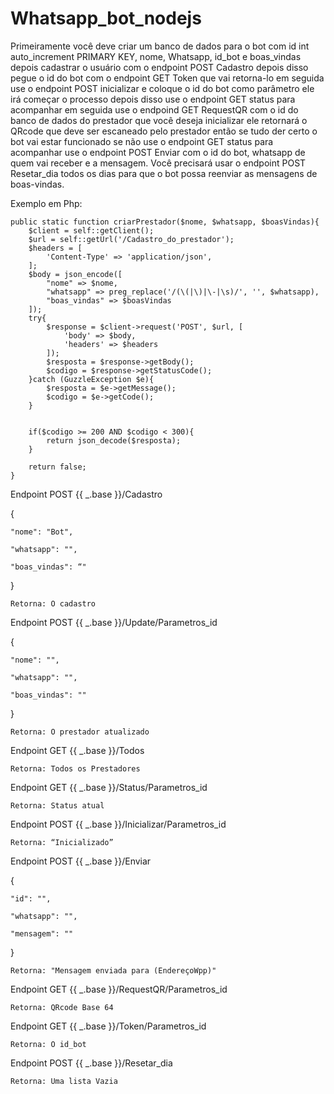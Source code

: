 # Whatsapp_bot_nodejs

Primeiramente você deve criar um banco de dados para o bot com id int auto_increment PRIMARY KEY, nome, Whatsapp, id_bot e
boas_vindas depois cadastrar o usuário com o endpoint POST Cadastro depois disso pegue o id do bot com o endpoint GET Token que vai
retorna-lo em seguida use o endpoint POST inicializar e coloque o id do bot como parâmetro ele irá começar o processo depois disso use o
endpoint GET status para acompanhar em seguida use o endpoind GET RequestQR com o id do banco de dados do prestador que você
deseja inicializar ele retornará o QRcode que deve ser escaneado pelo prestador então se tudo der certo o bot vai estar funcionado se não
use o endpoint GET status para acompanhar use o endpoint POST Enviar com o id do bot, whatsapp de quem vai receber e a mensagem. 
Você precisará usar o endpoint POST Resetar_dia todos os dias para que o bot possa reenviar as mensagens de boas-vindas.


Exemplo em Php:

    public static function criarPrestador($nome, $whatsapp, $boasVindas){
        $client = self::getClient();
        $url = self::getUrl('/Cadastro_do_prestador');
        $headers = [
            'Content-Type' => 'application/json',
        ];
        $body = json_encode([
            "nome" => $nome,
            "whatsapp" => preg_replace('/(\(|\)|\-|\s)/', '', $whatsapp),
            "boas_vindas" => $boasVindas
        ]);
        try{
            $response = $client->request('POST', $url, [
                'body' => $body,
                'headers' => $headers
            ]);
            $resposta = $response->getBody();
            $codigo = $response->getStatusCode();
        }catch (GuzzleException $e){
            $resposta = $e->getMessage();
            $codigo = $e->getCode();
        }


        if($codigo >= 200 AND $codigo < 300){
            return json_decode($resposta);
        }

        return false;
    }




Endpoint POST {{ _.base }}/Cadastro 

{ 

	"nome": "Bot", 

	"whatsapp": "", 

	"boas_vindas": “" 

} 

```Retorna: O cadastro```
 
Endpoint POST {{ _.base }}/Update/Parametros_id 

{ 

	"nome": "", 

	"whatsapp": "", 

	"boas_vindas": "" 

} 

```Retorna: O prestador atualizado ```

Endpoint GET {{ _.base }}/Todos

```Retorna: Todos os Prestadores```

Endpoint GET {{ _.base }}/Status/Parametros_id 

```Retorna: Status atual```
 

Endpoint POST {{ _.base }}/Inicializar/Parametros_id 

```Retorna: “Inicializado”```
 

Endpoint POST {{ _.base }}/Enviar 

{ 

	"id": "",                                            

	"whatsapp": "", 

	"mensagem": "" 

} 

```Retorna: "Mensagem enviada para (EndereçoWpp)"```
 

Endpoint GET {{ _.base }}/RequestQR/Parametros_id 

```Retorna: QRcode Base 64```
 

Endpoint GET {{ _.base }}/Token/Parametros_id 

```Retorna: O id_bot ```
 
Endpoint POST {{ _.base }}/Resetar_dia 

```Retorna: Uma lista Vazia```
